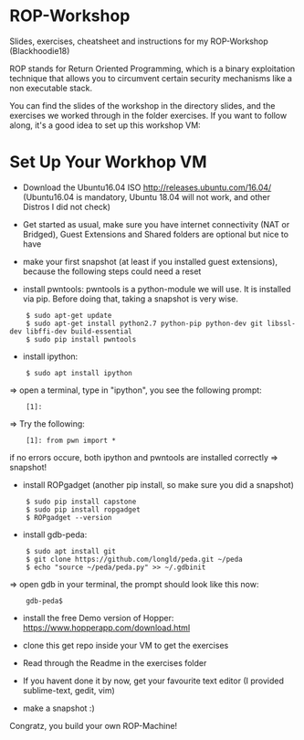 # ROP-Workshop
Slides, exercises, cheatsheet and instructions for my ROP-Workshop (Blackhoodie18)

ROP stands for Return Oriented Programming, which is a binary exploitation technique
that allows you to circumvent certain security mechanisms like a non executable stack.

You can find the slides of the workshop in the directory slides, and the exercises we 
worked through in the folder exercises. If you want to follow along, it's a good idea 
to set up this workshop VM:


Set Up Your Workhop VM
======================

- Download the Ubuntu16.04 ISO http://releases.ubuntu.com/16.04/ (Ubuntu16.04 is mandatory, 
  Ubuntu 18.04 will not work, and other Distros I did not check)
- Get started as usual, make sure you have internet connectivity (NAT or Bridged), Guest
  Extensions and Shared folders are optional but nice to have
- make your first snapshot (at least if you installed guest extensions), because the 
  following steps could need a reset

- install pwntools:
  pwntools is a python-module we will use. 
  It is installed via pip. Before doing that, taking a snapshot is very wise. 
```
	$ sudo apt-get update
	$ sudo apt-get install python2.7 python-pip python-dev git libssl-dev libffi-dev build-essential
	$ sudo pip install pwntools
```

- install ipython:
```
	$ sudo apt install ipython
```
=> open a terminal, type in "ipython", you see the following prompt: 
```
	[1]:
```
=> Try the following: 
```
 	[1]: from pwn import * 
```
  if no errors occure, both ipython and pwntools are installed correctly => snapshot!


- install ROPgadget (another pip install, so make sure you did a snapshot)
```
	$ sudo pip install capstone
	$ sudo pip install ropgadget
	$ ROPgadget --version
```


- install gdb-peda:
```
	$ sudo apt install git
	$ git clone https://github.com/longld/peda.git ~/peda
	$ echo "source ~/peda/peda.py" >> ~/.gdbinit
```
=> open gdb in your terminal, the prompt should look like this now: 
```
	gdb-peda$ 
```


- install the free Demo version of Hopper: https://www.hopperapp.com/download.html

- clone this get repo inside your VM to get the exercises
- Read through the Readme in the exercises folder

- If you havent done it by now, get your favourite text editor (I provided sublime-text, gedit, vim)
- make a snapshot :) 

Congratz, you build your own ROP-Machine!



